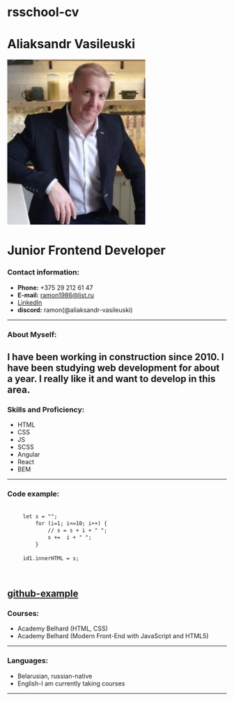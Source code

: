# rsschool-cv  

# Aliaksandr Vasileuski  
![](./img/111.jpg)

# Junior Frontend Developer  

### Contact information:

   * **Phone:** +375 29 212 61 47  
   * **E-mail:** ramon1986@list.ru  
   * [LinkedIn](https://www.linkedin.com/in/aliaksandr-vasileuski-589495214/)  
   * **discord:** ramon(@aliaksandr-vasileuski) 
---
  

### About Myself:  

 I have been working in construction since 2010.
 I have been studying web development for about a year.
 I really like it and want to develop in this area.
--- 

### Skills and Proficiency:  

 * HTML  
 * CSS  
 * JS  
 * SCSS  
 * Angular  
 * React  
 * BEM
---   


### Code example:  

   ```

        let s = "";
            for (i=1; i<=10; i++) {
                // s = s + i + " ";
                s +=  i + " ";
            }

        id1.innerHTML = s;
        
        
   ```  
   [github-example](https://github.com/aliaksandr-vasileuski/rsschool-cv) 
---  

### Courses:  
* Academy Belhard (HTML, CSS)  
* Academy Belhard (Modern Front-End with JavaScript and HTML5)
--- 
  

### Languages:  
  * Belarusian, russian-native  
  * English-I am currently taking courses  
---

